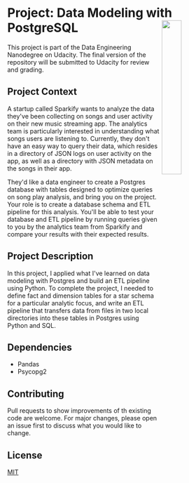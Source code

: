 # Project: Data Modeling with PostgreSQL<img align="right" width="30%" height="30%" src="https://fedingo.com/wp-content/uploads/2021/09/Python-PostgreSQL.jpg">


This project is part of the Data Engineering Nanodegree on Udacity. The final version of the repository will be submitted to Udacity for review and grading.  

## Project Context

A startup called Sparkify wants to analyze the data they've been collecting on songs and user activity on their new music streaming app. The analytics team is particularly interested in understanding what songs users are listening to. Currently, they don't have an easy way to query their data, which resides in a directory of JSON logs on user activity on the app, as well as a directory with JSON metadata on the songs in their app.

They'd like a data engineer to create a Postgres database with tables designed to optimize queries on song play analysis, and bring you on the project. Your role is to create a database schema and ETL pipeline for this analysis. You'll be able to test your database and ETL pipeline by running queries given to you by the analytics team from Sparkify and compare your results with their expected results.

## Project Description

In this project, I applied what I've learned on data modeling with Postgres and build an ETL pipeline using Python. To complete the project, I needed to define fact and dimension tables for a star schema for a particular analytic focus, and write an ETL pipeline that transfers data from files in two local directories into these tables in Postgres using Python and SQL.  

## Dependencies
- Pandas
- Psycopg2

## Contributing
Pull requests to show improvements of th existing code are welcome. For major changes, please open an issue first to discuss what you would like to change.

## License
[MIT](https://choosealicense.com/licenses/mit/)
